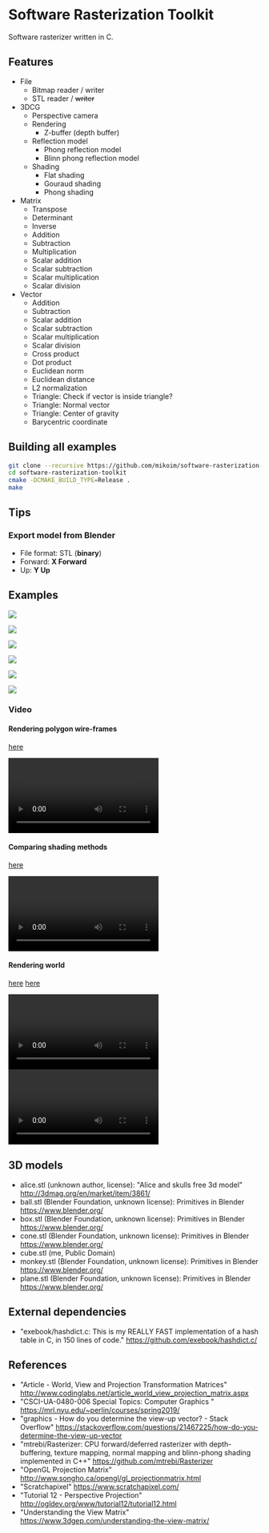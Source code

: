 # Software Rasterization Toolkit
Software rasterizer written in C.

## Features
- File
    - Bitmap reader / writer
    - STL reader / ~~writer~~
- 3DCG
    - Perspective camera
    - Rendering
        - Z-buffer (depth buffer)
    - Reflection model
        - Phong reflection model
        - Blinn phong reflection model
    - Shading
        - Flat shading
        - Gouraud shading
        - Phong shading
- Matrix
    - Transpose
    - Determinant
    - Inverse
    - Addition
    - Subtraction
    - Multiplication
    - Scalar addition
    - Scalar subtraction
    - Scalar multiplication
    - Scalar division
- Vector
    - Addition
    - Subtraction
    - Scalar addition
    - Scalar subtraction
    - Scalar multiplication
    - Scalar division
    - Cross product
    - Dot product
    - Euclidean norm
    - Euclidean distance
    - L2 normalization
    - Triangle: Check if vector is inside triangle?
    - Triangle: Normal vector
    - Triangle: Center of gravity
    - Barycentric coordinate

## Building all examples
```bash
git clone --recursive https://github.com/mikoim/software-rasterization-toolkit.git
cd software-rasterization-toolkit
cmake -DCMAKE_BUILD_TYPE=Release .
make
```

## Tips
### Export model from Blender
- File format: STL (**binary**)
- Forward: **X Forward**
- Up: **Y Up**

## Examples
![](examples/hue_scale.png)

![](examples/triangle.png)

![](examples/polygon.png)

![](examples/polygon_fill.png)

![](examples/polygon_depth_buffer.png)

![](examples/shading.png)

### Video
#### Rendering polygon wire-frames
[here](examples/wireframe.mp4)

<video src="examples/wireframe.mp4" controls></video>
#### Comparing shading methods
[here](examples/shadings.mp4)

<video src="examples/shadings.mp4" controls></video>
#### Rendering world
[here](examples/world.webm)
[here](examples/phong.mp4)

<video src="examples/world.webm" controls></video>
<video src="examples/phong.mp4" controls></video>

## 3D models
- alice.stl (unknown author, license): "Alice and skulls free 3d model" http://3dmag.org/en/market/item/3861/
- ball.stl (Blender Foundation, unknown license): Primitives in Blender https://www.blender.org/
- box.stl (Blender Foundation, unknown license): Primitives in Blender https://www.blender.org/
- cone.stl (Blender Foundation, unknown license): Primitives in Blender https://www.blender.org/
- cube.stl (me, Public Domain)
- monkey.stl (Blender Foundation, unknown license): Primitives in Blender https://www.blender.org/
- plane.stl (Blender Foundation, unknown license): Primitives in Blender https://www.blender.org/

## External dependencies
- "exebook/hashdict.c: This is my REALLY FAST implementation of a hash table in C, in 150 lines of code." https://github.com/exebook/hashdict.c/

## References
- "Article - World, View and Projection Transformation Matrices" http://www.codinglabs.net/article_world_view_projection_matrix.aspx
- "CSCI-UA-0480-006 Special Topics: Computer Graphics " https://mrl.nyu.edu/~perlin/courses/spring2019/
- "graphics - How do you determine the view-up vector? - Stack Overflow" https://stackoverflow.com/questions/21467225/how-do-you-determine-the-view-up-vector
- "mtrebi/Rasterizer: CPU forward/deferred rasterizer with depth-buffering, texture mapping, normal mapping and blinn-phong shading implemented in C++" https://github.com/mtrebi/Rasterizer
- "OpenGL Projection Matrix" http://www.songho.ca/opengl/gl_projectionmatrix.html
- "Scratchapixel" https://www.scratchapixel.com/
- "Tutorial 12 - Perspective Projection" http://ogldev.org/www/tutorial12/tutorial12.html
- "Understanding the View Matrix" https://www.3dgep.com/understanding-the-view-matrix/
